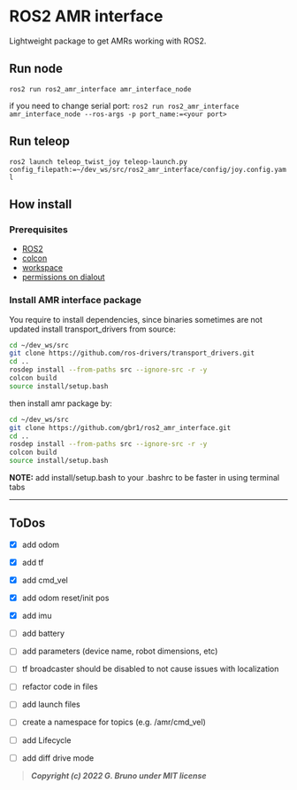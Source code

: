 # ROS2 AMR interface

Lightweight package to get AMRs working with ROS2.



## Run node

`ros2 run ros2_amr_interface amr_interface_node`

if you need to change serial port:
`ros2 run ros2_amr_interface amr_interface_node --ros-args -p port_name:=<your port>`


## Run teleop

`ros2 launch teleop_twist_joy teleop-launch.py config_filepath:=~/dev_ws/src/ros2_amr_interface/config/joy.config.yaml`

## How install


### Prerequisites

- [ROS2](https://docs.ros.org/en/foxy/Installation/Ubuntu-Install-Debians.html)
- [colcon](https://docs.ros.org/en/foxy/Tutorials/Colcon-Tutorial.html)
- [workspace](https://docs.ros.org/en/foxy/Tutorials/Workspace/Creating-A-Workspace.html)
- [permissions on dialout](https://github.com/gbr1/TIL/blob/main/Linux/22-01-24_How_add_user_to_dialout_group.md)

### Install AMR interface package

You require to install dependencies, since binaries sometimes are not updated install transport_drivers from source:
``` bash
cd ~/dev_ws/src
git clone https://github.com/ros-drivers/transport_drivers.git
cd ..
rosdep install --from-paths src --ignore-src -r -y
colcon build
source install/setup.bash
```

then install amr package by:
``` bash
cd ~/dev_ws/src
git clone https://github.com/gbr1/ros2_amr_interface.git
cd ..
rosdep install --from-paths src --ignore-src -r -y
colcon build
source install/setup.bash
```

**NOTE:** add install/setup.bash to your .bashrc to be faster in using terminal tabs


---

## ToDos
- [x] add odom
- [x] add tf
- [x] add cmd_vel
- [x] add odom reset/init pos
- [x] add imu
- [ ] add battery
- [ ] add parameters (device name, robot dimensions, etc)
- [ ] tf broadcaster should be disabled to not cause issues with localization 
- [ ] refactor code in files
- [ ] add launch files
- [ ] create a namespace for topics (e.g. /amr/cmd_vel)
- [ ] add Lifecycle
- [ ] add diff drive mode


> ***Copyright (c) 2022 G. Bruno under MIT license***